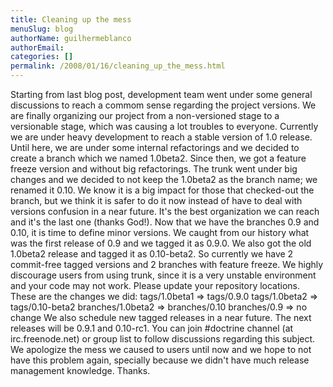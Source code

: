```yaml
---
title: Cleaning up the mess
menuSlug: blog
authorName: guilhermeblanco 
authorEmail: 
categories: []
permalink: /2008/01/16/cleaning_up_the_mess.html
---
```

Starting from last blog post, development team went under some general
discussions to reach a commom sense regarding the project versions. We
are finally organizing our project from a non-versioned stage to a
versionable stage, which was causing a lot troubles to everyone.
Currently we are under heavy development to reach a stable version of
1.0 release. Until here, we are under some internal refactorings and we
decided to create a branch which we named 1.0beta2. Since then, we got a
feature freeze version and without big refactorings. The trunk went
under big changes and we decided to not keep the 1.0beta2 as the branch
name; we renamed it 0.10. We know it is a big impact for those that
checked-out the branch, but we think it is safer to do it now instead of
have to deal with versions confusion in a near future. It's the best
organization we can reach and it's the last one (thanks God!). Now that
we have the branches 0.9 and 0.10, it is time to define minor versions.
We caught from our history what was the first release of 0.9 and we
tagged it as 0.9.0. We also got the old 1.0beta2 release and tagged it
as 0.10-beta2. So currently we have 2 commit-free tagged versions and 2
branches with feature freeze. We highly discourage users from using
trunk, since it is a very unstable environment and your code may not
work. Please update your repository locations. These are the changes we
did: tags/1.0beta1 =\> tags/0.9.0 tags/1.0beta2 =\> tags/0.10-beta2
branches/1.0beta2 =\> branches/0.10 branches/0.9 =\> no change We also
schedule new tagged releases in a near future. The next releases will be
0.9.1 and 0.10-rc1. You can join \#doctrine channel (at
irc.freenode.net) or group list to follow discussions regarding this
subject. We apologize the mess we caused to users until now and we hope
to not have this problem again, specially because we didn't have much
release management knowledge. Thanks.
